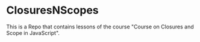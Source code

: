 # ClosuresNScopes
This is a Repo that contains lessons of the course "Course on Closures and Scope in JavaScript".
